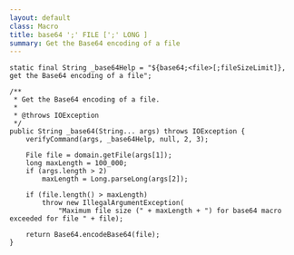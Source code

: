 ```yaml
---
layout: default
class: Macro
title: base64 ';' FILE [';' LONG ]
summary: Get the Base64 encoding of a file
---
```


    static final String _base64Help = "${base64;<file>[;fileSizeLimit]}, get the Base64 encoding of a file";

    /**
     * Get the Base64 encoding of a file.
     *
     * @throws IOException
     */
    public String _base64(String... args) throws IOException {
        verifyCommand(args, _base64Help, null, 2, 3);

        File file = domain.getFile(args[1]);
        long maxLength = 100_000;
        if (args.length > 2)
            maxLength = Long.parseLong(args[2]);

        if (file.length() > maxLength)
            throw new IllegalArgumentException(
                "Maximum file size (" + maxLength + ") for base64 macro exceeded for file " + file);

        return Base64.encodeBase64(file);
    }

